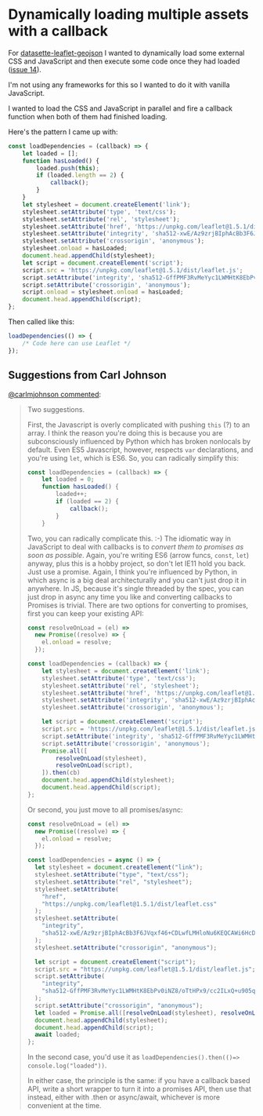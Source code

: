 # Dynamically loading multiple assets with a callback

For [datasette-leaflet-geojson](https://github.com/simonw/datasette-leaflet-geojson) I wanted to dynamically load some external CSS and JavaScript and then execute some code once they had loaded ([issue 14](https://github.com/simonw/datasette-leaflet-geojson/issues/14)).

I'm not using any frameworks for this so I wanted to do it with vanilla JavaScript.

I wanted to load the CSS and JavaScript in parallel and fire a callback function when both of them had finished loading.

Here's the pattern I came up with:
```javascript
const loadDependencies = (callback) => {
    let loaded = [];
    function hasLoaded() {
        loaded.push(this);
        if (loaded.length == 2) {
            callback();
        }
    }
    let stylesheet = document.createElement('link');
    stylesheet.setAttribute('type', 'text/css');
    stylesheet.setAttribute('rel', 'stylesheet');
    stylesheet.setAttribute('href', 'https://unpkg.com/leaflet@1.5.1/dist/leaflet.css');
    stylesheet.setAttribute('integrity', 'sha512-xwE/Az9zrjBIphAcBb3F6JVqxf46+CDLwfLMHloNu6KEQCAWi6HcDUbeOfBIptF7tcCzusKFjFw2yuvEpDL9wQ==');
    stylesheet.setAttribute('crossorigin', 'anonymous');
    stylesheet.onload = hasLoaded;
    document.head.appendChild(stylesheet);
    let script = document.createElement('script');
    script.src = 'https://unpkg.com/leaflet@1.5.1/dist/leaflet.js';
    script.setAttribute('integrity', 'sha512-GffPMF3RvMeYyc1LWMHtK8EbPv0iNZ8/oTtHPx9/cc2ILxQ+u905qIwdpULaqDkyBKgOaB57QTMg7ztg8Jm2Og==');
    script.setAttribute('crossorigin', 'anonymous');
    script.onload = stylesheet.onload = hasLoaded;
    document.head.appendChild(script);
};
```
Then called like this:
```javascript
loadDependencies(() => {
    /* Code here can use Leaflet */
});
```
## Suggestions from Carl Johnson

[@carlmjohnson commented](https://github.com/simonw/til/commit/f40b5a6483f2979f4973d8af50ff9e9855f2b388#comments):

> Two suggestions. 
> 
> First, the Javascript is overly complicated with pushing `this` (?) to an array. I think the reason you're doing this is because you are subconsciously influenced by Python which has broken nonlocals by default. Even ES5 Javascript, however, respects `var` declarations, and you're using `let`, which is ES6. So, you can radically simplify this:
> 
> ```JavaScript
> const loadDependencies = (callback) => {
>     let loaded = 0;
>     function hasLoaded() {
>         loaded++;
>         if (loaded == 2) {
>             callback();
>         }
>     }
> ```
> 
> Two, you can radically complicate this. :-) The idiomatic way in JavaScript to deal with callbacks is to _convert them to promises as soon as possible_. Again, you're writing ES6 (arrow funcs, `const`, `let`) anyway, plus this is a hobby project, so don't let IE11 hold you back. Just use a promise. Again, I think you're influenced by Python, in which async is a big deal architecturally and you can't just drop it in anywhere. In JS, because it's single threaded by the spec, you can just drop in async any time you like and converting callbacks to Promises is trivial. There are two options for converting to promises, first you can keep your existing API:
> 
> ```JavaScript
> const resolveOnLoad = (el) =>
>   new Promise((resolve) => {
>     el.onload = resolve;
>   });
> 
> const loadDependencies = (callback) => {
>     let stylesheet = document.createElement('link');
>     stylesheet.setAttribute('type', 'text/css');
>     stylesheet.setAttribute('rel', 'stylesheet');
>     stylesheet.setAttribute('href', 'https://unpkg.com/leaflet@1.5.1/dist/leaflet.css');
>     stylesheet.setAttribute('integrity', 'sha512-xwE/Az9zrjBIphAcBb3F6JVqxf46+CDLwfLMHloNu6KEQCAWi6HcDUbeOfBIptF7tcCzusKFjFw2yuvEpDL9wQ==');
>     stylesheet.setAttribute('crossorigin', 'anonymous');
> 
>     let script = document.createElement('script');
>     script.src = 'https://unpkg.com/leaflet@1.5.1/dist/leaflet.js';
>     script.setAttribute('integrity', 'sha512-GffPMF3RvMeYyc1LWMHtK8EbPv0iNZ8/oTtHPx9/cc2ILxQ+u905qIwdpULaqDkyBKgOaB57QTMg7ztg8Jm2Og==');
>     script.setAttribute('crossorigin', 'anonymous');
>     Promise.all([
>         resolveOnLoad(stylesheet),
>         resolveOnLoad(script),
>     ]).then(cb)
>     document.head.appendChild(stylesheet);
>     document.head.appendChild(script);
> };
> ```
> 
> Or second, you just move to all promises/async:
> 
> ```JavaScript
> const resolveOnLoad = (el) =>
>   new Promise((resolve) => {
>     el.onload = resolve;
>   });
> 
> const loadDependencies = async () => {
>   let stylesheet = document.createElement("link");
>   stylesheet.setAttribute("type", "text/css");
>   stylesheet.setAttribute("rel", "stylesheet");
>   stylesheet.setAttribute(
>     "href",
>     "https://unpkg.com/leaflet@1.5.1/dist/leaflet.css"
>   );
>   stylesheet.setAttribute(
>     "integrity",
>     "sha512-xwE/Az9zrjBIphAcBb3F6JVqxf46+CDLwfLMHloNu6KEQCAWi6HcDUbeOfBIptF7tcCzusKFjFw2yuvEpDL9wQ=="
>   );
>   stylesheet.setAttribute("crossorigin", "anonymous");
> 
>   let script = document.createElement("script");
>   script.src = "https://unpkg.com/leaflet@1.5.1/dist/leaflet.js";
>   script.setAttribute(
>     "integrity",
>     "sha512-GffPMF3RvMeYyc1LWMHtK8EbPv0iNZ8/oTtHPx9/cc2ILxQ+u905qIwdpULaqDkyBKgOaB57QTMg7ztg8Jm2Og=="
>   );
>   script.setAttribute("crossorigin", "anonymous");
>   let loaded = Promise.all([resolveOnLoad(stylesheet), resolveOnLoad(script)]);
>   document.head.appendChild(stylesheet);
>   document.head.appendChild(script);
>   await loaded;
> };
> ```
> 
> In the second case, you'd use it as `loadDependencies().then(()=> console.log("loaded"))`.
> 
> In either case, the principle is the same: if you have a callback based API, write a short wrapper to turn it into a promises API, then use that instead, either with .then or async/await, whichever is more convenient at the time.
